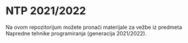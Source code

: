 # NTP 2021/2022
Na ovom repozitorijum možete pronaći materijale za vežbe iz predmeta Napredne tehnike programiranja (generacija 2021/2022).
